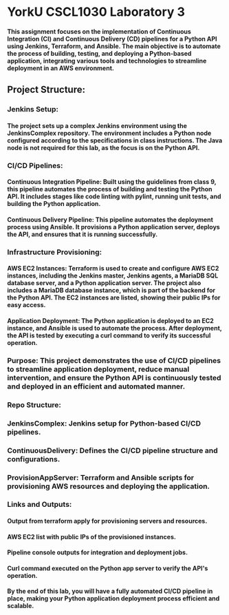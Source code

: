 # YorkU CSCL1030 Laboratory 3

#### This assignment focuses on the implementation of Continuous Integration (CI) and Continuous Delivery (CD) pipelines for a Python API using Jenkins, Terraform, and Ansible. The main objective is to automate the process of building, testing, and deploying a Python-based application, integrating various tools and technologies to streamline deployment in an AWS environment.

## Project Structure:

### Jenkins Setup:

#### The project sets up a complex Jenkins environment using the JenkinsComplex repository. The environment includes a Python node configured according to the specifications in class instructions. The Java node is not required for this lab, as the focus is on the Python API.

### CI/CD Pipelines:

#### Continuous Integration Pipeline: Built using the guidelines from class 9, this pipeline automates the process of building and testing the Python API. It includes stages like code linting with pylint, running unit tests, and building the Python application.
#### Continuous Delivery Pipeline: This pipeline automates the deployment process using Ansible. It provisions a Python application server, deploys the API, and ensures that it is running successfully.

### Infrastructure Provisioning:

#### AWS EC2 Instances: Terraform is used to create and configure AWS EC2 instances, including the Jenkins master, Jenkins agents, a MariaDB SQL database server, and a Python application server. The project also includes a MariaDB database instance, which is part of the backend for the Python API. The EC2 instances are listed, showing their public IPs for easy access.

#### Application Deployment: The Python application is deployed to an EC2 instance, and Ansible is used to automate the process. After deployment, the API is tested by executing a curl command to verify its successful operation.

### Purpose: This project demonstrates the use of CI/CD pipelines to streamline application deployment, reduce manual intervention, and ensure the Python API is continuously tested and deployed in an efficient and automated manner.

### Repo Structure:

### JenkinsComplex: Jenkins setup for Python-based CI/CD pipelines.
### ContinuousDelivery: Defines the CI/CD pipeline structure and configurations.
### ProvisionAppServer: Terraform and Ansible scripts for provisioning AWS resources and deploying the application.
### Links and Outputs:
#### Output from terraform apply for provisioning servers and resources.
#### AWS EC2 list with public IPs of the provisioned instances.
#### Pipeline console outputs for integration and deployment jobs.
#### Curl command executed on the Python app server to verify the API's operation.
#### By the end of this lab, you will have a fully automated CI/CD pipeline in place, making your Python application deployment process efficient and scalable.
